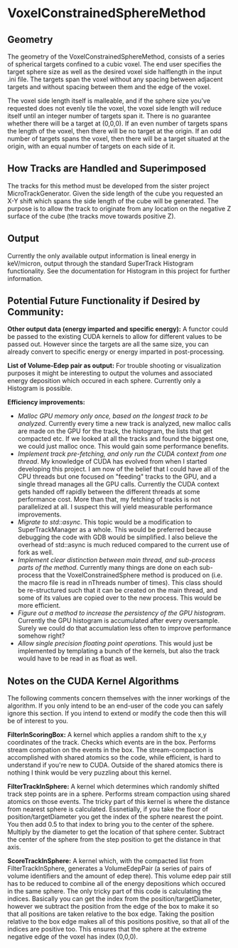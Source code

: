 # VoxelConstrainedSphereMethod
## Geometry 
The geometry of the VoxelConstrainedSphereMethod, consists of a series of spherical targets confined to a cubic voxel. The end user specifies the target sphere size as well as the desired voxel side halflength in the input .ini file. The targets span the voxel without any spacing between adjacent targets and without spacing between them and the edge of the voxel.

The voxel side length itself is malleable, and if the sphere size you've requested does not evenly tile the voxel, the voxel side length will reduce itself until an integer number of targets span it. There is no guarantee whether there will be a target at (0,0,0). If an even number of targets spans the length of the voxel, then there will be no target at the origin. If an odd number of targets spans the voxel, then there will be a target situated at the origin, with an equal number of targets on each side of it. 

## How Tracks are Handled and Superimposed

The tracks for this method must be developed from the sister project MicroTrackGenerator. Given the side length of the cube you requested an X-Y shift which spans the side length of the cube will be generated. The purpose is to allow the track to originate from any location on the negative Z surface of the cube (the tracks move towards positive Z).

## Output

Currently the only available output information is lineal energy in keV/micron, output through the standard SuperTrack Histogram functionality. See the documentation for Histogram in this project for further information.

## Potential Future Functionality if Desired by Community:

**Other output data (energy imparted and specific energy):** A functor could be passed to the existing CUDA kernels to allow for different values to be passed out. However since the targets are all the same size, you can already convert to specific energy or energy imparted in post-processing.

**List of Volume-Edep pair as output:** For trouble shooting or visualization purposes it might be interesting to output the volumes and associated energy deposition which occured in each sphere. 
Currently only a Histogram is possible.

**Efficiency improvements:**
  
  - *Malloc GPU memory only once, based on the longest track to be analyzed*. Currently every time a new track is analyzed, new malloc calls are made on the GPU for the track, the histogram, the lists that get compacted etc. If we looked at all the tracks and found the biggest one, we could just malloc once. This would gain some performance benefits.
  - *Implement track pre-fetching, and only run the CUDA context from one thread*. My knowledge of CUDA has evolved from when I started developing this project. I am now of the belief that I could have all of the CPU threads but one focused on "feeding" tracks to the GPU, and a single thread manages all the GPU calls. Currently the CUDA context gets handed off rapidly between the different threads at some performance cost. More than that, my fetching of tracks is not parallelized at all. I suspect this will yield measurable performance improvements.
  - *Migrate to std::async*. This topic would be a modification to SuperTrackManager as a whole. This would be preferred because debugging the code with GDB would be simplified. I also believe the overhead of std::async is much reduced compared to the current use of fork as well. 
  - *Implement clear distinction between main thread, and sub-process parts of the method*. Currently many things are done on each sub-process that the VoxelConstrainedSphere method is produced on (i.e. the macro file is read in nThreads number of times). This class should be re-structured such that it can be created on the main thread, and some of its values are copied over to the new process. This would be more efficient.
  - *Figure out a method to increase the persistency of the GPU histogram*. Currently the GPU histogram is accumulated after every oversample. Surely we could do that accumulation less often to improve performance somehow right?
  - *Allow single precision floating point operations.* This would just be implemented by templating a bunch of the kernels, but also the track would have to be read in as float as well.

## Notes on the CUDA Kernel Algorithms

The following comments concern themselves with the inner workings of the algorithm. If you only intend to be an end-user of the code you can safely ignore this section. If you intend to extend or modify the code then this will be of interest to you.

**FilterInScoringBox:** A kernel which applies a random shift to the x,y coordinates of the track. Checks which events are in the box. Performs stream compation on the events in the box. The stream-compaction is accomplished with shared atomics so the code, while efficient, is hard to understand if you're new to CUDA. 
Outside of the shared atomics there is nothing I think would be very puzzling about this kernel.

**FilterTrackInSphere:** A kernel which determines which randomly shifted track step points are in a sphere. Performs stream compaction using shared atomics on those events. The tricky part of this kernel is where the distance from nearest sphere is calculated. Essnetially, if you take the floor of position/targetDiameter you get the index of the sphere nearest the point. You then add 0.5 to that index to bring you to the center of the sphere. Multiply by the diameter to get the location of that sphere center. Subtract the center of the sphere from the step position to get the distance in that axis.

**ScoreTrackInSphere:** A kernel which, with the compacted list from FilterTrackInSphere, generates a VolumeEdepPair (a series of pairs of volume identifiers and the amount of edep there). This volume edep pair still has to be reduced to combine all of the energy depositions which occured in the same sphere. The only tricky part of this code is calculating the indices. Basically you can get the index from the position/targetDiameter, however we subtract the position from the edge of the box to make it so that all positions are taken relative to the box edge. Taking the position relative to the box edge makes all of this positions positive, so that all of the indices are positive too. This ensures that the sphere at the extreme negative edge of the voxel has index (0,0,0).
